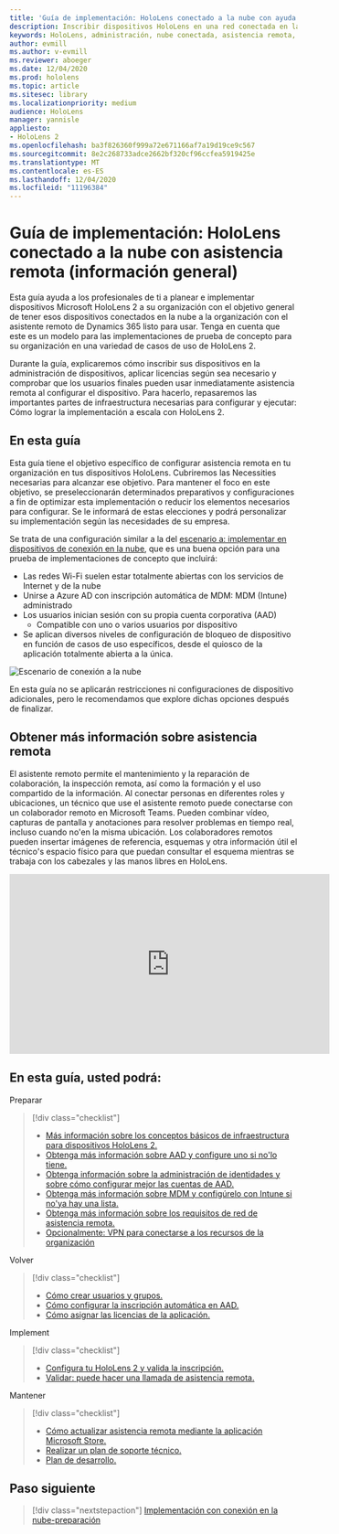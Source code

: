```yaml
---
title: 'Guía de implementación: HoloLens conectado a la nube con ayuda remota: información general'
description: Inscribir dispositivos HoloLens en una red conectada en la nube
keywords: HoloLens, administración, nube conectada, asistencia remota, AAD, Azure AD, MDM, administración de dispositivos móviles
author: evmill
ms.author: v-evmill
ms.reviewer: aboeger
ms.date: 12/04/2020
ms.prod: hololens
ms.topic: article
ms.sitesec: library
ms.localizationpriority: medium
audience: HoloLens
manager: yannisle
appliesto:
- HoloLens 2
ms.openlocfilehash: ba3f826360f999a72e671166af7a19d19ce9c567
ms.sourcegitcommit: 8e2c268733adce2662bf320cf96ccfea5919425e
ms.translationtype: MT
ms.contentlocale: es-ES
ms.lasthandoff: 12/04/2020
ms.locfileid: "11196384"
---
```

# Guía de implementación: HoloLens conectado a la nube con asistencia remota (información general)

Esta guía ayuda a los profesionales de ti a planear e implementar dispositivos Microsoft HoloLens 2 a su organización con el objetivo general de tener esos dispositivos conectados en la nube a la organización con el asistente remoto de Dynamics 365 listo para usar. Tenga en cuenta que este es un modelo para las implementaciones de prueba de concepto para su organización en una variedad de casos de uso de HoloLens 2.

Durante la guía, explicaremos cómo inscribir sus dispositivos en la administración de dispositivos, aplicar licencias según sea necesario y comprobar que los usuarios finales pueden usar inmediatamente asistencia remota al configurar el dispositivo. Para hacerlo, repasaremos las importantes partes de infraestructura necesarias para configurar y ejecutar: Cómo lograr la implementación a escala con HoloLens 2.

## En esta guía

Esta guía tiene el objetivo específico de configurar asistencia remota en tu organización en tus dispositivos HoloLens. Cubriremos las Necessities necesarias para alcanzar ese objetivo. Para mantener el foco en este objetivo, se preseleccionarán determinados preparativos y configuraciones a fin de optimizar esta implementación o reducir los elementos necesarios para configurar. Se le informará de estas elecciones y podrá personalizar su implementación según las necesidades de su empresa.

Se trata de una configuración similar a la del [escenario a: implementar en dispositivos de conexión en la nube](https://docs.microsoft.com/hololens/common-scenarios#scenario-a), que es una buena opción para una prueba de implementaciones de concepto que incluirá:

- Las redes Wi-Fi suelen estar totalmente abiertas con los servicios de Internet y de la nube
- Unirse a Azure AD con inscripción automática de MDM: MDM (Intune) administrado
- Los usuarios inician sesión con su propia cuenta corporativa (AAD)
  - Compatible con uno o varios usuarios por dispositivo
- Se aplican diversos niveles de configuración de bloqueo de dispositivo en función de casos de uso específicos, desde el quiosco de la aplicación totalmente abierta a la única.

![Escenario de conexión a la nube](./images/cloud-connected-deployment-chart.png)

En esta guía no se aplicarán restricciones ni configuraciones de dispositivo adicionales, pero le recomendamos que explore dichas opciones después de finalizar.

## Obtener más información sobre asistencia remota

El asistente remoto permite el mantenimiento y la reparación de colaboración, la inspección remota, así como la formación y el uso compartido de la información. Al conectar personas en diferentes roles y ubicaciones, un técnico que use el asistente remoto puede conectarse con un colaborador remoto en Microsoft Teams. Pueden combinar vídeo, capturas de pantalla y anotaciones para resolver problemas en tiempo real, incluso cuando no&#39;en la misma ubicación. Los colaboradores remotos pueden insertar imágenes de referencia, esquemas y otra información útil el técnico&#39;s espacio físico para que puedan consultar el esquema mientras se trabaja con los cabezales y las manos libres en HoloLens.

<iframe width="560" height="315" src="https://www.youtube.com/embed/d3YT8j0yYl0" frameborder="0" allow="accelerometer; autoplay; clipboard-write; encrypted-media; gyroscope; picture-in-picture" allowfullscreen></iframe>

## En esta guía, usted podrá:

Preparar

> [!div class="checklist"]
> - [Más información sobre los conceptos básicos de infraestructura para dispositivos HoloLens 2.](hololens2-cloud-connected-prepare.md#infrastructure-essentials)
> - [Obtenga más información sobre AAD y configure uno si no&#39;lo tiene.](hololens2-cloud-connected-prepare.md#azure-active-directory)
> - [Obtenga información sobre la administración de identidades y sobre cómo configurar mejor las cuentas de AAD.](hololens2-cloud-connected-prepare.md#identity-management)
> - [Obtenga más información sobre MDM y configúrelo con Intune si no&#39;ya hay una lista.](hololens2-cloud-connected-prepare.md#mobile-device-management)
> - [Obtenga más información sobre los requisitos de red de asistencia remota.](hololens2-cloud-connected-prepare.md#network)
> - [Opcionalmente: VPN para conectarse a los recursos de la organización](/hololens2-cloud-connected-prepare.md#optional-connect-your-hololens-to-vpn)

Volver

> [!div class="checklist"]
> - [Cómo crear usuarios y grupos.](hololens2-cloud-connected-configure.md#azure-users-and-groups)
> - [Cómo configurar la inscripción automática en AAD.](hololens2-cloud-connected-configure.md#auto-enrollment-on-hololens-2)
> - [Cómo asignar las licencias de la aplicación.](hololens2-cloud-connected-configure.md#application-licenses)

Implement

> [!div class="checklist"]
> - [Configura tu HoloLens 2 y valida la inscripción.](hololens2-cloud-connected-deploy.md#enrollment-validation)
> - [Validar: puede hacer una llamada de asistencia remota.](hololens2-cloud-connected-deploy.md#remote-assist-call-validation)

Mantener

> [!div class="checklist"]
> - [Cómo actualizar asistencia remota mediante la aplicación Microsoft Store.](hololens2-cloud-connected-maintain.md#updates)
> - [Realizar un plan de soporte técnico.](hololens2-cloud-connected-maintain.md#support-plan)
> - [Plan de desarrollo.](hololens2-cloud-connected-maintain.md#development-plan)

## Paso siguiente

> [!div class="nextstepaction"]
> [Implementación con conexión en la nube-preparación](hololens2-cloud-connected-prepare.md)

